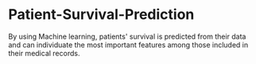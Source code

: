# Patient-Survival-Prediction
By using Machine learning, patients' survival is predicted from their data and can individuate the most important features among those included in their medical records.
